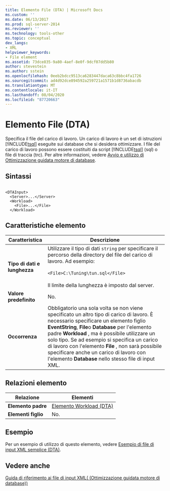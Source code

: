 ```yaml
---
title: Elemento File (DTA) | Microsoft Docs
ms.custom: ''
ms.date: 06/13/2017
ms.prod: sql-server-2014
ms.reviewer: ''
ms.technology: tools-other
ms.topic: conceptual
dev_langs:
- XML
helpviewer_keywords:
- File element
ms.assetid: 73dce835-9a80-4aef-8e0f-9dcf07dd5b80
author: stevestein
ms.author: sstein
ms.openlocfilehash: 0eeb2bdcc9513ca6283447daca63c8bbc4fa1726
ms.sourcegitcommit: ad4d92dce894592a259721a1571b1d8736abacdb
ms.translationtype: MT
ms.contentlocale: it-IT
ms.lasthandoff: 08/04/2020
ms.locfileid: "87720663"
---
```

# <a name="file-element-dta"></a>Elemento File (DTA)
  Specifica il file del carico di lavoro. Un carico di lavoro è un set di istruzioni [!INCLUDE[tsql](../../includes/tsql-md.md)] eseguite sui database che si desidera ottimizzare. I file del carico di lavoro possono essere costituiti da script [!INCLUDE[tsql](../../includes/tsql-md.md)] (sql) o file di traccia (trc). Per altre informazioni, vedere [Avvio e utilizzo di Ottimizzazione guidata motore di database](../../relational-databases/performance/start-and-use-the-database-engine-tuning-advisor.md).  
  
## <a name="syntax"></a>Sintassi  
  
```  
  
<DTAInput>  
  <Server>...</Server>  
  <Workload>  
    <File>...</File>  
  </Workload>  
```  
  
## <a name="element-characteristics"></a>Caratteristiche elemento  
  
|Caratteristica|Descrizione|  
|--------------------|-----------------|  
|**Tipo di dati e lunghezza**|Utilizzare il tipo di dati `string` per specificare il percorso della directory del file del carico di lavoro. Ad esempio:<br /><br /> `<File>C:\Tuning\tun.sql</File>`<br /><br /> Il limite della lunghezza è imposto dal server.|  
|**Valore predefinito**|No.|  
|**Occorrenza**|Obbligatorio una sola volta se non viene specificato un altro tipo di carico di lavoro. È necessario specificare un elemento figlio **EventString**, **File**o **Database** per l'elemento padre **Workload** , ma è possibile utilizzare un solo tipo. Se ad esempio si specifica un carico di lavoro con l'elemento **File** , non sarà possibile specificare anche un carico di lavoro con l'elemento **Database** nello stesso file di input XML.|  
  
## <a name="element-relationships"></a>Relazioni elemento  
  
|Relazione|Elementi|  
|------------------|--------------|  
|**Elemento padre**|[Elemento Workload &#40;DTA&#41;](workload-element-dta.md)|  
|**Elementi figlio**|No.|  
  
## <a name="example"></a>Esempio  
 Per un esempio di utilizzo di questo elemento, vedere [Esempio di file di input XML semplice &#40;DTA&#41;](simple-xml-input-file-sample-dta.md).  
  
## <a name="see-also"></a>Vedere anche  
 [Guida di riferimento ai file di input XML&#40; (Ottimizzazione guidata motore di database)&#41;](xml-input-file-reference-database-engine-tuning-advisor.md)  
  
  

